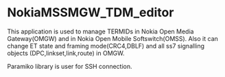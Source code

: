 # NokiaMSSMGW_TDM_editor
This application is used to manage TERMIDs in Nokia Open Media Gateway(OMGW) and in Nokia Open Mobile Softswitch(OMSS). Also it can change ET state and framing mode(CRC4,DBLF) and all ss7 signalling objects (DPC,linkset,link,route) in OMGW.


Paramiko library is user for SSH connection.
